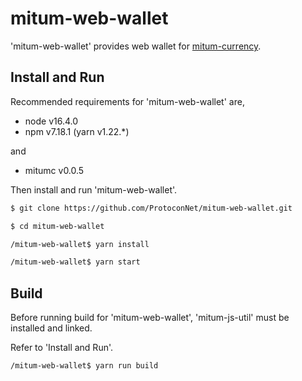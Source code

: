 # mitum-web-wallet

'mitum-web-wallet' provides web wallet for [mitum-currency](https://github.com/ProtoconNet/mitum-currency).

## Install and Run

Recommended requirements for 'mitum-web-wallet' are,

* node v16.4.0
* npm v7.18.1 (yarn v1.22.*)

and

* mitumc v0.0.5

Then install and run 'mitum-web-wallet'.

```sh
$ git clone https://github.com/ProtoconNet/mitum-web-wallet.git

$ cd mitum-web-wallet

/mitum-web-wallet$ yarn install

/mitum-web-wallet$ yarn start
```

## Build

Before running build for 'mitum-web-wallet', 'mitum-js-util' must be installed and linked.

Refer to 'Install and Run'.

```sh
/mitum-web-wallet$ yarn run build
```